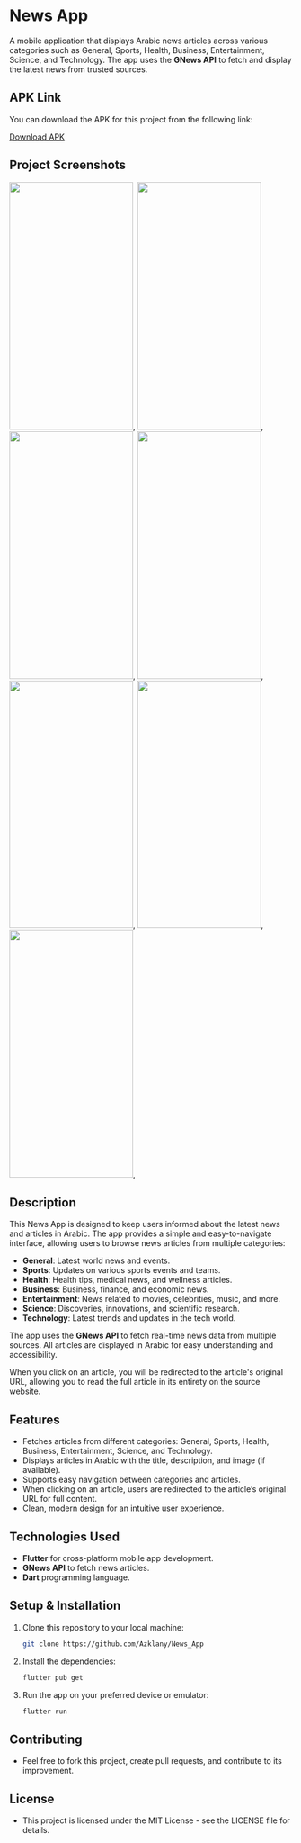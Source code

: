 # News App

A mobile application that displays Arabic news articles across various categories such as General, Sports, Health, Business, Entertainment, Science, and Technology. The app uses the **GNews API** to fetch and display the latest news from trusted sources.

## APK Link

You can download the APK for this project from the following link:

[Download APK](https://drive.google.com/drive/folders/1p0WM6Uj0br989i7sE2Er2Q3W-fCTNx_O?usp=sharing)  <!-- Replace with the actual link to your APK -->

## Project Screenshots

  <img src="https://github.com/user-attachments/assets/65ff61fd-6720-49c8-9d18-01ca7fa13d80" width="220" height="440">,
  <img src="https://github.com/user-attachments/assets/a407f196-ed77-4a08-8ed6-701950ebad80" width="220" height="440">,
  <img src="https://github.com/user-attachments/assets/41745a88-2f3e-4dc3-b242-b2f65c739202" width="220" height="440">,
  <img src="https://github.com/user-attachments/assets/d2da7e91-7f90-47cc-a32b-75fe41afdced" width="220" height="440">,
  <img src="https://github.com/user-attachments/assets/b40653a4-31f4-47d9-895d-c8134469add9" width="220" height="440">,
  <img src="https://github.com/user-attachments/assets/d598108f-6468-4b54-bdc3-a96ad047869d" width="220" height="440">,
  <img src="https://github.com/user-attachments/assets/cc2ec95f-9cb2-4442-aa98-b7dd5d0effac" width="220" height="440">,

## Description

This News App is designed to keep users informed about the latest news and articles in Arabic. The app provides a simple and easy-to-navigate interface, allowing users to browse news articles from multiple categories:

- **General**: Latest world news and events.
- **Sports**: Updates on various sports events and teams.
- **Health**: Health tips, medical news, and wellness articles.
- **Business**: Business, finance, and economic news.
- **Entertainment**: News related to movies, celebrities, music, and more.
- **Science**: Discoveries, innovations, and scientific research.
- **Technology**: Latest trends and updates in the tech world.

The app uses the **GNews API** to fetch real-time news data from multiple sources. All articles are displayed in Arabic for easy understanding and accessibility.

When you click on an article, you will be redirected to the article's original URL, allowing you to read the full article in its entirety on the source website.

## Features

- Fetches articles from different categories: General, Sports, Health, Business, Entertainment, Science, and Technology.
- Displays articles in Arabic with the title, description, and image (if available).
- Supports easy navigation between categories and articles.
- When clicking on an article, users are redirected to the article’s original URL for full content.
- Clean, modern design for an intuitive user experience.

## Technologies Used

- **Flutter** for cross-platform mobile app development.
- **GNews API** to fetch news articles.
- **Dart** programming language.

## Setup & Installation

1. Clone this repository to your local machine:
   ```bash
   git clone https://github.com/Azklany/News_App

2. Install the dependencies:
   ```bash
   flutter pub get
3. Run the app on your preferred device or emulator:
   ```bash
   flutter run

## Contributing
   - Feel free to fork this project, create pull requests, and contribute to its improvement.

## License
   - This project is licensed under the MIT License - see the LICENSE file for details.


